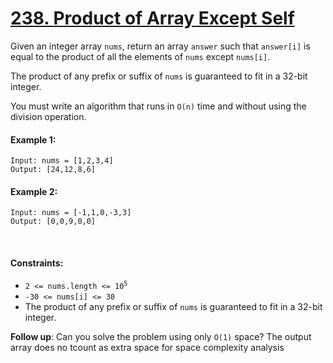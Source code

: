 # [238. Product of Array Except Self](https://leetcode.com/problems/product-of-array-except-self/description/)
Given an integer array `nums`, return an array `answer` such that `answer[i]` is equal to the product of all the elements of `nums` except `nums[i]`.

The product of any prefix or suffix of `nums` is guaranteed to fit in a 32-bit integer. 

You must write an algorithm that runs in `O(n)` time and without using the division operation.

#### Example 1:
```shell 
Input: nums = [1,2,3,4]
Output: [24,12,8,6]
```

#### Example 2:
```shell 
Input: nums = [-1,1,0,-3,3]
Output: [0,0,9,0,0]
```

<br>

#### Constraints:
- <code>2 <= nums.length <= 10<sup>5</sup></code>
- `-30 <= nums[i] <= 30`
- The product of any prefix or suffix of `nums` is guaranteed to fit in a 32-bit integer.

**Follow up**: Can you solve the problem using only `O(1)` space? The output array does no tcount as extra space for space complexity analysis
